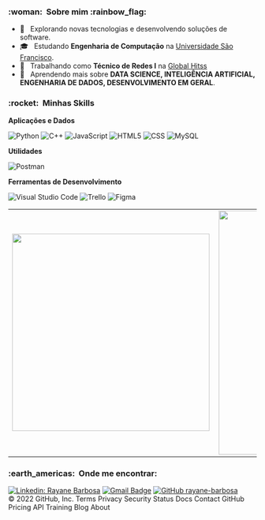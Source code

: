 



<h3> :woman: &nbsp;Sobre mim :rainbow_flag:</h3>

- 🤔 &nbsp; Explorando novas tecnologias e desenvolvendo soluções de software.
- 🎓 &nbsp; Estudando **Engenharia de Computação** na <a href="https://www.usf.edu.br/">Universidade São Francisco</a>.
- 💼 &nbsp; Trabalhando como **Técnico de Redes I** na <a href="https://globalhitss.com/">Global Hitss</a>
- 🌱 &nbsp; Aprendendo mais sobre **DATA SCIENCE, INTELIGÊNCIA ARTIFICIAL, ENGENHARIA DE DADOS, DESENVOLVIMENTO EM GERAL**.

<h3> :rocket: &nbsp;Minhas Skills </h3>

**Aplicações e Dados**
  
  ![Python](https://img.shields.io/github/pipenv/locked/python-version/metabolize/rq-dashboard-on-heroku)
  ![C++](https://img.shields.io/badge/-C++-333333?style=flat&logo=C%2B%2B&logoColor=00599C)
  ![JavaScript](https://img.shields.io/badge/-JavaScript-333333?style=flat&logo=javascript)
  ![HTML5](https://img.shields.io/badge/-HTML5-333333?style=flat&logo=HTML5)
  ![CSS](https://img.shields.io/badge/-CSS-333333?style=flat&logo=CSS3&logoColor=1572B6)
  ![MySQL](https://img.shields.io/badge/-MySQL-333333?style=flat&logo=mysql)

**Utilidades**

  ![Postman](https://img.shields.io/badge/-Postman-333333?style=flat&logo=postman)


**Ferramentas de Desenvolvimento**

  ![Visual Studio Code](https://img.shields.io/badge/-Visual%20Studio%20Code-333333?style=flat&logo=visual-studio-code&logoColor=007ACC)
  ![Trello](https://img.shields.io/badge/-Trello-333333?style=flat&logo=trello&logoColor=007ACC)
  ![Figma](https://img.shields.io/badge/-Figma-333333?style=flat&logo=figma&logoColor=007ACC)


<center>
  <table>
    <tr>
        <td><img width="400px" align="left" src="https://github-readme-stats.vercel.app/api/top-langs/?username=rayane-barbosa&hide=html&layout=compact&theme=buefy" /></td>
        <td><img width="495px" align="left" src="https://github-readme-stats.vercel.app/api?username=rayane-barbosa&theme=buefy" /></td>
    </tr>   
  </table>
</center>  





<h3> :earth_americas: &nbsp;Onde me encontrar: </h3> 

[![Linkedin: Rayane Barbosa](https://img.shields.io/badge/-Rayane-blue?style=flat-square&logo=Linkedin&logoColor=white&link=https://www.linkedin.com/in/rayane-barbosa-de-avelar-36abb3152/)](https://www.linkedin.com/in/rayane-barbosa-de-avelar-36abb3152/)
[![Gmail Badge](https://img.shields.io/badge/-rayane.c.barbosa@gmail.com-006bed?style=flat-square&logo=Gmail&logoColor=white&link=mailto:rayane.c.barbosa@gmail.com)](mailto:rayane.c.barbosa@gmail.com)
[![GitHub rayane-barbosa]( https://img.shields.io/github/followers/VanessaSwerts?label=follow&style=social)](https://github.com/rayane-barbosa)
<br/>
© 2022 GitHub, Inc.
Terms
Privacy
Security
Status
Docs
Contact GitHub
Pricing
API
Training
Blog
About



